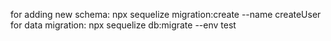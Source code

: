 
for adding new schema: npx sequelize migration:create --name createUser
for data migration: npx sequelize db:migrate --env test

